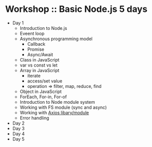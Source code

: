 # Workshop :: Basic Node.js 5 days
* Day 1
  * Introduction to Node.js
  * Eveent loop
  * Asynchronous programming model
    * Callback
    * Promise
    * Async/Await
  * Class in JavaScript
  * var vs const vs let
  * Array in JavaScript
    * iterate
    * access/set value
    * operation => filter, map, reduce, find
  * Object in JavaScript
  * ForEach, For-in, For-of
  * Introduction to Node module system
  * Working with FS module (sync and async)
  * Working with [Axios libary/module](https://github.com/axios/axios)
  * Error handling
* Day 2
* Day 3
* Day 4
* Day 5
